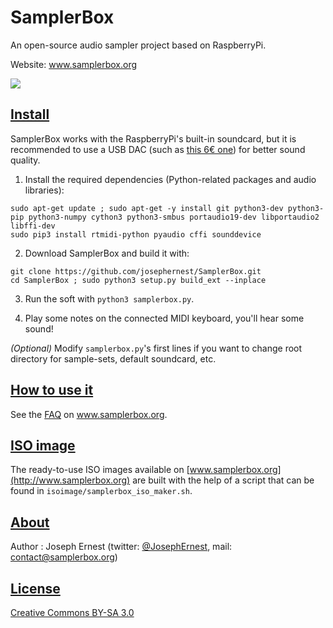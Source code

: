 SamplerBox
==========

An open-source audio sampler project based on RaspberryPi.

Website: www.samplerbox.org

[![](http://gget.it/flurexml/1.jpg)](https://www.youtube.com/watch?v=yz7GZ8YOjTw)

[Install](#install)
----

SamplerBox works with the RaspberryPi's built-in soundcard, but it is recommended to use a USB DAC (such as [this 6€ one](http://www.ebay.fr/itm/1Pc-PCM2704-5V-Mini-USB-Alimente-Sound-Carte-DAC-decodeur-Board-pr-ordinateur-PC-/231334667385?pt=LH_DefaultDomain_71&hash=item35dc9ee479)) for better sound quality.

1. Install the required dependencies (Python-related packages and audio libraries):

  ~~~
  sudo apt-get update ; sudo apt-get -y install git python3-dev python3-pip python3-numpy cython3 python3-smbus portaudio19-dev libportaudio2 libffi-dev
  sudo pip3 install rtmidi-python pyaudio cffi sounddevice
  ~~~

2. Download SamplerBox and build it with: 

  ~~~
  git clone https://github.com/josephernest/SamplerBox.git
  cd SamplerBox ; sudo python3 setup.py build_ext --inplace
  ~~~

3. Run the soft with `python3 samplerbox.py`.

4. Play some notes on the connected MIDI keyboard, you'll hear some sound!  

*(Optional)*  Modify `samplerbox.py`'s first lines if you want to change root directory for sample-sets, default soundcard, etc.


[How to use it](#howto)
----

See the [FAQ](http://www.samplerbox.org/faq) on www.samplerbox.org.


[ISO image](#isoimage)
----

The ready-to-use ISO images available on [www.samplerbox.org](http://www.samplerbox.org) are built with the help of a script that can be found in `isoimage/samplerbox_iso_maker.sh`.


[About](#about)
----

Author : Joseph Ernest (twitter: [@JosephErnest](http:/twitter.com/JosephErnest), mail: [contact@samplerbox.org](mailto:contact@samplerbox.org))


[License](#license)
----

[Creative Commons BY-SA 3.0](http://creativecommons.org/licenses/by-sa/3.0/)

